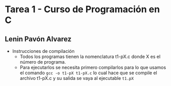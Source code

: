 # Tarea 1 - Curso de Programación en C
## Lenin Pavón Alvarez
- Instrucciones de compilación
	- Todos los programas tienen la nomenclatura t1-pX.c donde X es el número de programa. 
	- Para ejecutarlos se necesita primero compilarlos para lo que usamos el comando `gcc -o t1-pX t1-pX.c` lo cual hace que se compile el archivo t1-pX.c y su salida se vaya al ejecutable `t1.pX`
